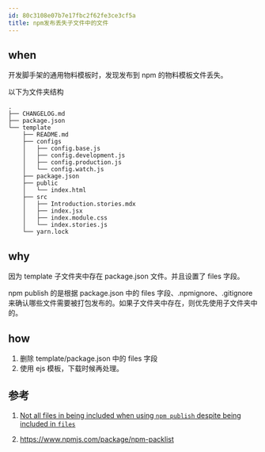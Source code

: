 ```yaml
---
id: 80c3108e07b7e17fbc2f62fe3ce3cf5a
title: npm发布丢失子文件中的文件
---
```


## when

开发脚手架的通用物料模板时，发现发布到 npm 的物料模板文件丢失。

以下为文件夹结构

```shell
.
├── CHANGELOG.md
├── package.json
└── template
    ├── README.md
    ├── configs
    │   ├── config.base.js
    │   ├── config.development.js
    │   ├── config.production.js
    │   └── config.watch.js
    ├── package.json
    ├── public
    │   └── index.html
    ├── src
    │   ├── Introduction.stories.mdx
    │   ├── index.jsx
    │   ├── index.module.css
    │   └── index.stories.js
    └── yarn.lock
```

## why

因为 template 子文件夹中存在 package.json 文件。并且设置了 files 字段。

npm publish 的是根据 package.json 中的 files 字段、.npmignore、.gitignore 来确认哪些文件需要被打包发布的。如果子文件夹中存在，则优先使用子文件夹中的。

## how

1. 删除 template/package.json 中的 files 字段
2. 使用 ejs 模板，下载时候再处理。

## 参考

1. [Not all files in being included when using `npm publish` despite being included in `files`](https://github.com/npm/cli/issues/1378)

2. https://www.npmjs.com/package/npm-packlist
